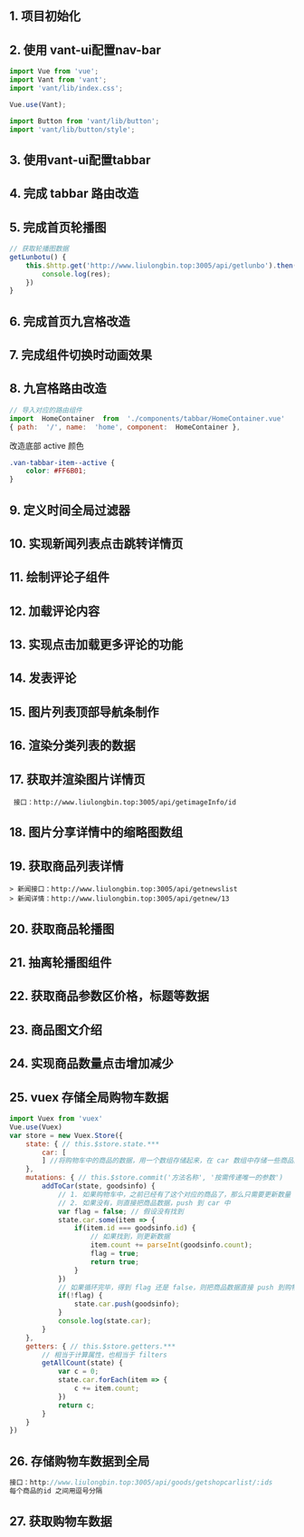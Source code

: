 ## 1. 项目初始化
## 2. 使用 vant-ui配置nav-bar
```javascript
import Vue from 'vue';
import Vant from 'vant';
import 'vant/lib/index.css';

Vue.use(Vant);

import Button from 'vant/lib/button';
import 'vant/lib/button/style';

```
## 3. 使用vant-ui配置tabbar
## 4. 完成 tabbar 路由改造
## 5. 完成首页轮播图
```javascript
// 获取轮播图数据
getLunbotu() {
    this.$http.get('http://www.liulongbin.top:3005/api/getlunbo').then(res => {
        console.log(res);
    })
}
```
## 6. 完成首页九宫格改造
## 7. 完成组件切换时动画效果
## 8. 九宫格路由改造
```javascript
// 导入对应的路由组件
import  HomeContainer  from  './components/tabbar/HomeContainer.vue'
{ path:  '/', name:  'home', component:  HomeContainer },
```
改造底部 active 颜色
```css
.van-tabbar-item--active {
    color: #FF6B01;
}
```
## 9. 定义时间全局过滤器
## 10. 实现新闻列表点击跳转详情页
## 11. 绘制评论子组件
## 12. 加载评论内容
## 13. 实现点击加载更多评论的功能
## 14. 发表评论
## 15. 图片列表顶部导航条制作
## 16. 渲染分类列表的数据
## 17. 获取并渲染图片详情页
```
 接口：http://www.liulongbin.top:3005/api/getimageInfo/id
 ```
## 18. 图片分享详情中的缩略图数组
## 19. 获取商品列表详情
```
> 新闻接口：http://www.liulongbin.top:3005/api/getnewslist
> 新闻详情：http://www.liulongbin.top:3005/api/getnew/13
```
## 20. 获取商品轮播图
## 21. 抽离轮播图组件
## 22. 获取商品参数区价格，标题等数据
## 23. 商品图文介绍
## 24. 实现商品数量点击增加减少
## 25. vuex 存储全局购物车数据
```js
import Vuex from 'vuex'
Vue.use(Vuex)
var store = new Vuex.Store({
    state: { // this.$store.state.***
        car: [
        ] //将购物车中的商品的数据，用一个数组存储起来，在 car 数组中存储一些商品的对象
    },
    mutations: { // this.$store.commit('方法名称', '按需传递唯一的参数')
        addToCar(state, goodsinfo) {
            // 1. 如果购物车中，之前已经有了这个对应的商品了，那么只需要更新数量
            // 2. 如果没有，则直接把商品数据，push 到 car 中
            var flag = false; // 假设没有找到
            state.car.some(item => {
                if(item.id === goodsinfo.id) {
                    // 如果找到，则更新数据
                    item.count += parseInt(goodsinfo.count);
                    flag = true;
                    return true;
                }
            })
            // 如果循环完毕，得到 flag 还是 false，则把商品数据直接 push 到购物车中
            if(!flag) {
                state.car.push(goodsinfo);
            }
            console.log(state.car);
        }
    },
    getters: { // this.$store.getters.***
        // 相当于计算属性，也相当于 filters
        getAllCount(state) {
            var c = 0;
            state.car.forEach(item => {
                c += item.count;
            })
            return c;
        }
    }
})
```
## 26. 存储购物车数据到全局
```javascript
接口：http://www.liulongbin.top:3005/api/goods/getshopcarlist/:ids
每个商品的id 之间用逗号分隔
```
## 27. 获取购物车数据
